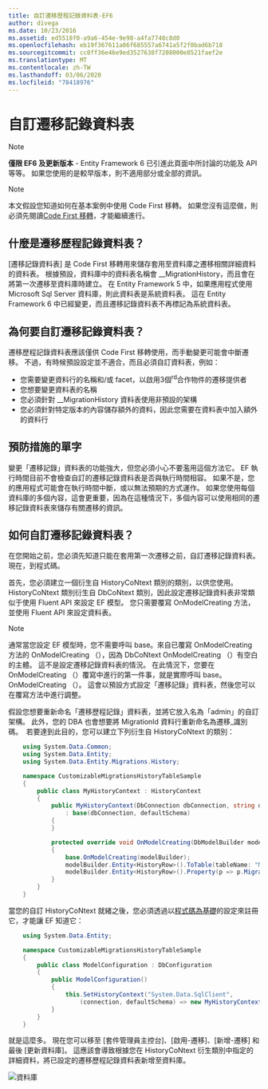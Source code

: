 ```yaml
---
title: 自訂遷移歷程記錄資料表-EF6
author: divega
ms.date: 10/23/2016
ms.assetid: ed5518f0-a9a6-454e-9e98-a4fa7748c8d0
ms.openlocfilehash: eb19f367611a86f685557a6741a5f2f0bad6b718
ms.sourcegitcommit: cc0ff36e46e9ed3527638f7208000e8521faef2e
ms.translationtype: MT
ms.contentlocale: zh-TW
ms.lasthandoff: 03/06/2020
ms.locfileid: "78418976"
---
```

# <a name="customizing-the-migrations-history-table"></a>自訂遷移記錄資料表
> [!NOTE]
> **僅限 EF6 及更新版本** - Entity Framework 6 已引進此頁面中所討論的功能及 API 等等。 如果您使用的是較早版本，則不適用部分或全部的資訊。

> [!NOTE]
> 本文假設您知道如何在基本案例中使用 Code First 移轉。 如果您沒有這麼做，則必須先閱讀[Code First 移轉](~/ef6/modeling/code-first/migrations/index.md)，才能繼續進行。

## <a name="what-is-migrations-history-table"></a>什麼是遷移歷程記錄資料表？

[遷移記錄資料表] 是 Code First 移轉用來儲存套用至資料庫之遷移相關詳細資料的資料表。 根據預設，資料庫中的資料表名稱會 \_\_MigrationHistory，而且會在將第一次遷移至資料庫時建立。 在 Entity Framework 5 中，如果應用程式使用 Microsoft Sql Server 資料庫，則此資料表是系統資料表。 這在 Entity Framework 6 中已經變更，而且遷移記錄資料表不再標記為系統資料表。

## <a name="why-customize-migrations-history-table"></a>為何要自訂遷移記錄資料表？

遷移歷程記錄資料表應該僅供 Code First 移轉使用，而手動變更可能會中斷遷移。 不過，有時候預設設定並不適合，而且必須自訂資料表，例如：

-   您需要變更資料行的名稱和/或 facet，以啟用3個<sup>rd</sup>合作物件的遷移提供者
-   您想要變更資料表的名稱
-   您必須針對 \_\_MigrationHistory 資料表使用非預設的架構
-   您必須針對特定版本的內容儲存額外的資料，因此您需要在資料表中加入額外的資料行

## <a name="words-of-precaution"></a>預防措施的單字

變更「遷移記錄」資料表的功能強大，但您必須小心不要濫用這個方法它。 EF 執行時間目前不會檢查自訂的遷移記錄資料表是否與執行時間相容。 如果不是，您的應用程式可能會在執行時間中斷，或以無法預期的方式運作。 如果您使用每個資料庫的多個內容，這會更重要，因為在這種情況下，多個內容可以使用相同的遷移記錄資料表來儲存有關遷移的資訊。

## <a name="how-to-customize-migrations-history-table"></a>如何自訂遷移記錄資料表？

在您開始之前，您必須先知道只能在套用第一次遷移之前，自訂遷移記錄資料表。 現在，到程式碼。

首先，您必須建立一個衍生自 HistoryCoNtext 類別的類別，以供您使用。 HistoryCoNtext 類別衍生自 DbCoNtext 類別，因此設定遷移記錄資料表非常類似于使用 Fluent API 來設定 EF 模型。 您只需要覆寫 OnModelCreating 方法，並使用 Fluent API 來設定資料表。

>[!NOTE]
> 通常當您設定 EF 模型時，您不需要呼叫 base。來自已覆寫 OnModelCreating 方法的 OnModelCreating （），因為 DbCoNtext OnModelCreating （）有空白的主體。 這不是設定遷移記錄資料表的情況。 在此情況下，您要在 OnModelCreating （）覆寫中進行的第一件事，就是實際呼叫 base。OnModelCreating （）。 這會以預設方式設定「遷移記錄」資料表，然後您可以在覆寫方法中進行調整。

假設您想要重新命名「遷移歷程記錄」資料表，並將它放入名為「admin」的自訂架構。 此外，您的 DBA 也會想要將 MigrationId 資料行重新命名為遷移\_識別碼。  若要達到此目的，您可以建立下列衍生自 HistoryCoNtext 的類別：

``` csharp
    using System.Data.Common;
    using System.Data.Entity;
    using System.Data.Entity.Migrations.History;

    namespace CustomizableMigrationsHistoryTableSample
    {
        public class MyHistoryContext : HistoryContext
        {
            public MyHistoryContext(DbConnection dbConnection, string defaultSchema)
                : base(dbConnection, defaultSchema)
            {
            }

            protected override void OnModelCreating(DbModelBuilder modelBuilder)
            {
                base.OnModelCreating(modelBuilder);
                modelBuilder.Entity<HistoryRow>().ToTable(tableName: "MigrationHistory", schemaName: "admin");
                modelBuilder.Entity<HistoryRow>().Property(p => p.MigrationId).HasColumnName("Migration_ID");
            }
        }
    }
```

當您的自訂 HistoryCoNtext 就緒之後，您必須透過以[程式碼為基礎](https://msdn.com/data/jj680699)的設定來註冊它，才能讓 EF 知道它：

``` csharp
    using System.Data.Entity;

    namespace CustomizableMigrationsHistoryTableSample
    {
        public class ModelConfiguration : DbConfiguration
        {
            public ModelConfiguration()
            {
                this.SetHistoryContext("System.Data.SqlClient",
                    (connection, defaultSchema) => new MyHistoryContext(connection, defaultSchema));
            }
        }
    }
```

就是這麼多。 現在您可以移至 [套件管理員主控台]、[啟用-遷移]、[新增-遷移] 和最後 [更新資料庫]。 這應該會導致根據您在 HistoryCoNtext 衍生類別中指定的詳細資料，將已設定的遷移歷程記錄資料表新增至資料庫。

![資料庫](~/ef6/media/database.png)
